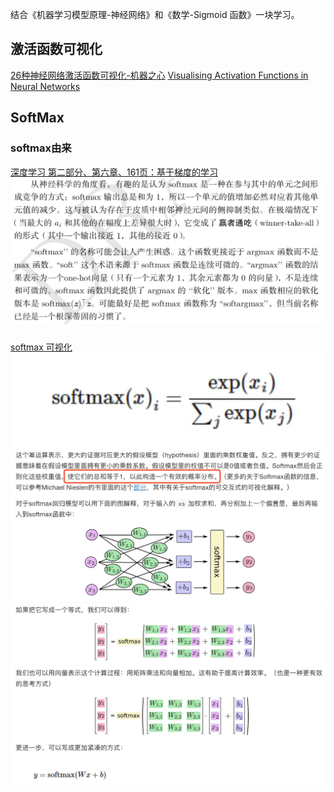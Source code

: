 结合《机器学习模型原理-神经网络》和《数学-Sigmoid 函数》一块学习。
## 激活函数可视化
[26种神经网络激活函数可视化-机器之心](https://www.jiqizhixin.com/articles/2017-10-10-3)
[Visualising Activation Functions in Neural Networks](https://dashee87.github.io/data%20science/deep%20learning/visualising-activation-functions-in-neural-networks/)

## SoftMax
### softmax由来
[深度学习 第二部分、第六章、161页：基于梯度的学习](https://github.com/exacity/deeplearningbook-chinese)
![](./_image/2018-11-30-17-27-12.jpg)
###
[softmax 可视化](http://neuralnetworksanddeeplearning.com/chap3.html#softmax)
![](./_image/2018-09-30-16-54-12.jpg)
![](./_image/2018-09-30-16-55-40.jpg)
![](./_image/2018-09-30-16-55-59.jpg)


